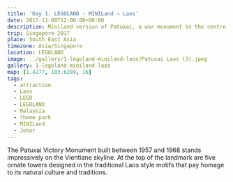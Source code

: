 ```yaml
---
title: 'Day 1: LEGOLAND - MINILand – Laos'
date: 2017-11-08T12:00:00+08:00
description: Miniland version of Patuxai, a war monument in the centre of Vientiane, Laos.
trip: Singapore 2017
place: South East Asia
timezone: Asia/Singapore
location: LEGOLAND
image: ../gallery/1-legoland-miniland-laos/Patuxai Laos (3).jpeg
gallery: 1-legoland-miniland-laos
map: [1.4277, 103.6289, 16]
tags:
  - attraction
  - Laos
  - LEGO
  - LEGOLAND
  - Malaysia
  - theme park
  - MINILand
  - Johor
---
```


The Patuxai Victory Monument built between 1957 and 1968 stands impressively on the Vientiane skyline. At the top of the landmark are five ornate towers designed in the traditional Laos style motifs that pay homage to its natural culture and traditions.

